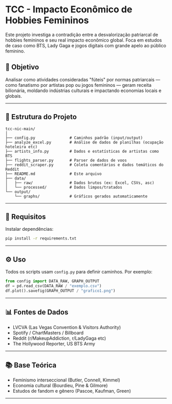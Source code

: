# TCC - Impacto Econômico de Hobbies Femininos

Este projeto investiga a contradição entre a desvalorização patriarcal de hobbies femininos e seu real impacto econômico global. Foca em estudos de caso como BTS, Lady Gaga e jogos digitais com grande apelo ao público feminino.

## 🎯 Objetivo
Analisar como atividades consideradas "fúteis" por normas patriarcais — como fanatismo por artistas pop ou jogos femininos — geram receita bilionária, moldando indústrias culturais e impactando economias locais e globais.

---

## 📁 Estrutura do Projeto

```
tcc-nic-main/
│
├── config.py               # Caminhos padrão (input/output)
├── analyze_excel.py        # Análise de dados de planilhas (ocupação hoteleira etc)
├── artists_info.py         # Dados e estatísticas de artistas como BTS
├── flights_parser.py       # Parser de dados de voos
├── reddit_scraper.py       # Coleta comentários e dados temáticos do Reddit
├── README.md               # Este arquivo
├── data/
│   ├── raw/                # Dados brutos (ex: Excel, CSVs, asc)
│   └── processed/          # Dados limpos/tratados
└── output/
    └── graphs/             # Gráficos gerados automaticamente
```

---

## 🧰 Requisitos
Instalar dependências:
```bash
pip install -r requirements.txt
```

---

## ⚙️ Uso

Todos os scripts usam `config.py` para definir caminhos. Por exemplo:

```python
from config import DATA_RAW, GRAPH_OUTPUT
df = pd.read_csv(DATA_RAW / "exemplo.csv")
df.plot().savefig(GRAPH_OUTPUT / "grafico1.png")
```

---

## 📊 Fontes de Dados

- LVCVA (Las Vegas Convention & Visitors Authority)
- Spotify / ChartMasters / Billboard
- Reddit (r/MakeupAddiction, r/LadyGaga etc)
- The Hollywood Reporter, US BTS Army

---

## 📚 Base Teórica

- Feminismo interseccional (Butler, Connell, Kimmel)
- Economia cultural (Bourdieu, Pine & Gilmore)
- Estudos de fandom e gênero (Pascoe, Kaufman, Green)

---
